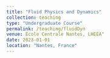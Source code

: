 ```yaml
---
title: "Fluid Physics and Dynamics"
collection: teaching
type: "Undergraduate Course"
permalink: /teaching/fluidDyn
venue: École Centrale Nantes, LHEEA"
date: 2023-01-01
location: "Nantes, France"
---
```


